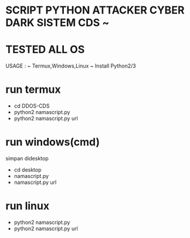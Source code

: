 # SCRIPT PYTHON ATTACKER CYBER DARK SISTEM  CDS ~
# TESTED ALL OS

USAGE : 
~ Termux,Windows,Linux
~ Install Python2/3

# run termux
- cd DDOS-CDS
- python2 namascript.py
- python2 namascript.py url

# run windows(cmd)
simpan didesktop
- cd desktop
- namascript.py
- namascript.py url

# run linux
- python2 namascript.py
- python2 namascript.py url
